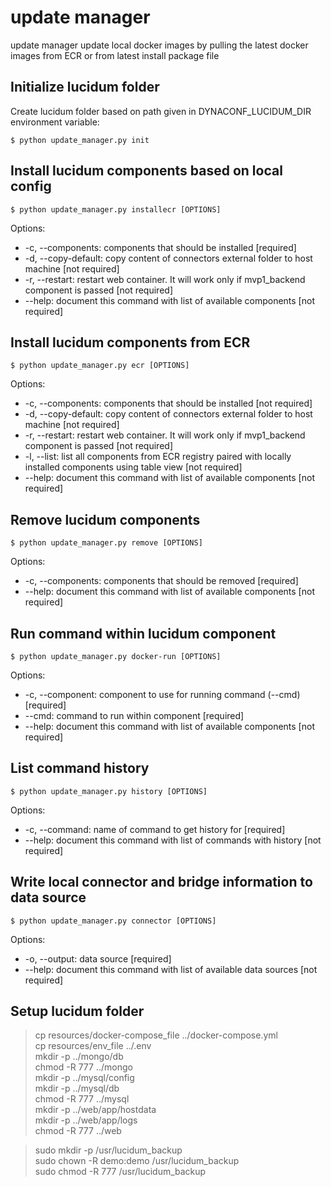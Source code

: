 # update manager
update manager update local docker images by pulling the latest docker images from ECR or from latest install package file

## Initialize lucidum folder
Create lucidum folder based on path given in DYNACONF_LUCIDUM_DIR environment variable:
```shell script
$ python update_manager.py init
```

## Install lucidum components based on local config
```shell script
$ python update_manager.py installecr [OPTIONS]
```
Options:
- -c, --components: components that should be installed [required]
- -d, --copy-default: copy content of connectors external folder to host machine [not required]
- -r, --restart: restart web container. It will work only if mvp1_backend component is passed [not required]
- --help: document this command with list of available components [not required]

## Install lucidum components from ECR
```shell script
$ python update_manager.py ecr [OPTIONS]
```
Options:
- -c, --components: components that should be installed [not required]
- -d, --copy-default: copy content of connectors external folder to host machine [not required]
- -r, --restart: restart web container. It will work only if mvp1_backend component is passed [not required]
- -l, --list: list all components from ECR registry paired with locally installed components using table view [not required]
- --help: document this command with list of available components [not required]

## Remove lucidum components
```shell script
$ python update_manager.py remove [OPTIONS]
```
Options:
- -c, --components: components that should be removed [required]
- --help: document this command with list of available components [not required]

## Run command within lucidum component
```shell script
$ python update_manager.py docker-run [OPTIONS]
```
Options:
- -c, --component: component to use for running command (--cmd) [required]
- --cmd: command to run within component [required]
- --help: document this command with list of available components [not required]

## List command history
```shell script
$ python update_manager.py history [OPTIONS]
```
Options:
- -c, --command: name of command to get history for [required]
- --help: document this command with list of commands with history [not required]

## Write local connector and bridge information to data source
```shell script
$ python update_manager.py connector [OPTIONS]
```
Options:
- -o, --output: data source [required]
- --help: document this command with list of available data sources [not required]

## Setup lucidum folder 
> cp resources/docker-compose_file ../docker-compose.yml\
> cp resources/env_file ../.env\
> mkdir -p ../mongo/db\
> chmod -R 777 ../mongo\
> mkdir -p ../mysql/config\
> mkdir -p ../mysql/db\
> chmod -R 777 ../mysql\
> mkdir -p ../web/app/hostdata\
> mkdir -p ../web/app/logs\
> chmod -R 777 ../web

> sudo mkdir -p /usr/lucidum_backup\
> sudo chown -R demo:demo /usr/lucidum_backup\
> sudo chmod -R 777 /usr/lucidum_backup